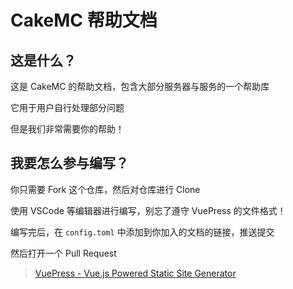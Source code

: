 # CakeMC 帮助文档

## 这是什么？

这是 CakeMC 的帮助文档，包含大部分服务器与服务的一个帮助库

它用于用户自行处理部分问题

但是我们非常需要你的帮助！

## 我要怎么参与编写？

你只需要 Fork 这个仓库，然后对仓库进行 Clone

使用 VSCode 等编辑器进行编写，别忘了遵守 VuePress 的文件格式！

编写完后，在 `config.toml` 中添加到你加入的文档的链接，推送提交

然后打开一个 Pull Request

> [VuePress - Vue.js Powered Static Site Generator](https://vuepress.vuejs.org/zh/)
